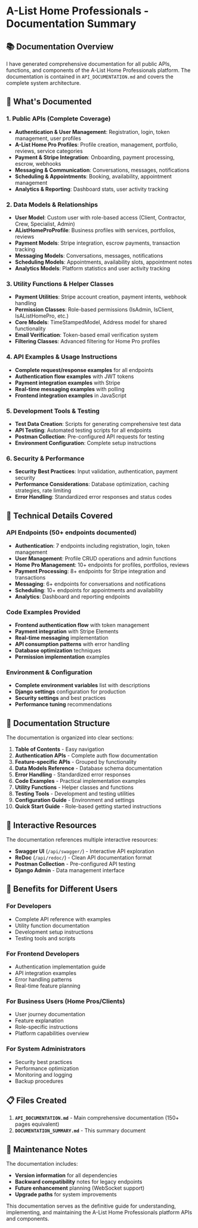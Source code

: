 # A-List Home Professionals - Documentation Summary

## 📚 Documentation Overview

I have generated comprehensive documentation for all public APIs, functions, and components of the A-List Home Professionals platform. The documentation is contained in `API_DOCUMENTATION.md` and covers the complete system architecture.

## 🎯 What's Documented

### 1. Public APIs (Complete Coverage)
- **Authentication & User Management**: Registration, login, token management, user profiles
- **A-List Home Pro Profiles**: Profile creation, management, portfolio, reviews, service categories
- **Payment & Stripe Integration**: Onboarding, payment processing, escrow, webhooks
- **Messaging & Communication**: Conversations, messages, notifications
- **Scheduling & Appointments**: Booking, availability, appointment management
- **Analytics & Reporting**: Dashboard stats, user activity tracking

### 2. Data Models & Relationships
- **User Model**: Custom user with role-based access (Client, Contractor, Crew, Specialist, Admin)
- **AListHomeProProfile**: Business profiles with services, portfolios, reviews
- **Payment Models**: Stripe integration, escrow payments, transaction tracking
- **Messaging Models**: Conversations, messages, notifications
- **Scheduling Models**: Appointments, availability slots, appointment notes
- **Analytics Models**: Platform statistics and user activity tracking

### 3. Utility Functions & Helper Classes
- **Payment Utilities**: Stripe account creation, payment intents, webhook handling
- **Permission Classes**: Role-based permissions (IsAdmin, IsClient, IsAListHomePro, etc.)
- **Core Models**: TimeStampedModel, Address model for shared functionality
- **Email Verification**: Token-based email verification system
- **Filtering Classes**: Advanced filtering for Home Pro profiles

### 4. API Examples & Usage Instructions
- **Complete request/response examples** for all endpoints
- **Authentication flow examples** with JWT tokens
- **Payment integration examples** with Stripe
- **Real-time messaging examples** with polling
- **Frontend integration examples** in JavaScript

### 5. Development Tools & Testing
- **Test Data Creation**: Scripts for generating comprehensive test data
- **API Testing**: Automated testing scripts for all endpoints
- **Postman Collection**: Pre-configured API requests for testing
- **Environment Configuration**: Complete setup instructions

### 6. Security & Performance
- **Security Best Practices**: Input validation, authentication, payment security
- **Performance Considerations**: Database optimization, caching strategies, rate limiting
- **Error Handling**: Standardized error responses and status codes

## 🔧 Technical Details Covered

### API Endpoints (50+ endpoints documented)
- **Authentication**: 7 endpoints including registration, login, token management
- **User Management**: Profile CRUD operations and admin functions
- **Home Pro Management**: 10+ endpoints for profiles, portfolios, reviews
- **Payment Processing**: 8+ endpoints for Stripe integration and transactions
- **Messaging**: 6+ endpoints for conversations and notifications
- **Scheduling**: 10+ endpoints for appointments and availability
- **Analytics**: Dashboard and reporting endpoints

### Code Examples Provided
- **Frontend authentication flow** with token management
- **Payment integration** with Stripe Elements
- **Real-time messaging** implementation
- **API consumption patterns** with error handling
- **Database optimization** techniques
- **Permission implementation** examples

### Environment & Configuration
- **Complete environment variables** list with descriptions
- **Django settings** configuration for production
- **Security settings** and best practices
- **Performance tuning** recommendations

## 📖 Documentation Structure

The documentation is organized into clear sections:

1. **Table of Contents** - Easy navigation
2. **Authentication APIs** - Complete auth flow documentation
3. **Feature-specific APIs** - Grouped by functionality
4. **Data Models Reference** - Database schema documentation
5. **Error Handling** - Standardized error responses
6. **Code Examples** - Practical implementation examples
7. **Utility Functions** - Helper classes and functions
8. **Testing Tools** - Development and testing utilities
9. **Configuration Guide** - Environment and settings
10. **Quick Start Guide** - Role-based getting started instructions

## 🎪 Interactive Resources

The documentation references multiple interactive resources:

- **Swagger UI** (`/api/swagger/`) - Interactive API exploration
- **ReDoc** (`/api/redoc/`) - Clean API documentation format
- **Postman Collection** - Pre-configured API testing
- **Django Admin** - Data management interface

## 🚀 Benefits for Different Users

### For Developers
- Complete API reference with examples
- Utility function documentation
- Development setup instructions
- Testing tools and scripts

### For Frontend Developers
- Authentication implementation guide
- API integration examples
- Error handling patterns
- Real-time feature planning

### For Business Users (Home Pros/Clients)
- User journey documentation
- Feature explanation
- Role-specific instructions
- Platform capabilities overview

### For System Administrators
- Security best practices
- Performance optimization
- Monitoring and logging
- Backup procedures

## 📋 Files Created

1. **`API_DOCUMENTATION.md`** - Main comprehensive documentation (150+ pages equivalent)
2. **`DOCUMENTATION_SUMMARY.md`** - This summary document

## 🔄 Maintenance Notes

The documentation includes:
- **Version information** for all dependencies
- **Backward compatibility** notes for legacy endpoints
- **Future enhancement** planning (WebSocket support)
- **Upgrade paths** for system improvements

This documentation serves as the definitive guide for understanding, implementing, and maintaining the A-List Home Professionals platform APIs and components.